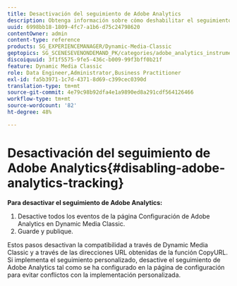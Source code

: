 ```yaml
---
title: Desactivación del seguimiento de Adobe Analytics
description: Obtenga información sobre cómo deshabilitar el seguimiento de Adobe Analytics.
uuid: 6998bb18-1809-4fc7-a1b6-d75c24798620
contentOwner: admin
content-type: reference
products: SG_EXPERIENCEMANAGER/Dynamic-Media-Classic
geptopics: SG_SCENESEVENONDEMAND_PK/categories/adobe_analytics_instrumentation_kit
discoiquuid: 3f1f5575-9fe5-436c-b009-99f3bff0b21f
feature: Dynamic Media Classic
role: Data Engineer,Administrator,Business Practitioner
exl-id: fa5b3971-1c7d-4371-8d69-c399cec0390d
translation-type: tm+mt
source-git-commit: 4e79c98b92dfa4e1a9890ed8a291cdf564126466
workflow-type: tm+mt
source-wordcount: '82'
ht-degree: 48%

---
```


# Desactivación del seguimiento de Adobe Analytics{#disabling-adobe-analytics-tracking}

**Para desactivar el seguimiento de Adobe Analytics:**

1. Desactive todos los eventos de la página Configuración de Adobe Analytics en Dynamic Media Classic.
1. Guarde y publique.

Estos pasos desactivan la compatibilidad a través de Dynamic Media Classic y a través de las direcciones URL obtenidas de la función CopyURL. Si implementa el seguimiento personalizado, desactive el seguimiento de Adobe Analytics tal como se ha configurado en la página de configuración para evitar conflictos con la implementación personalizada.

